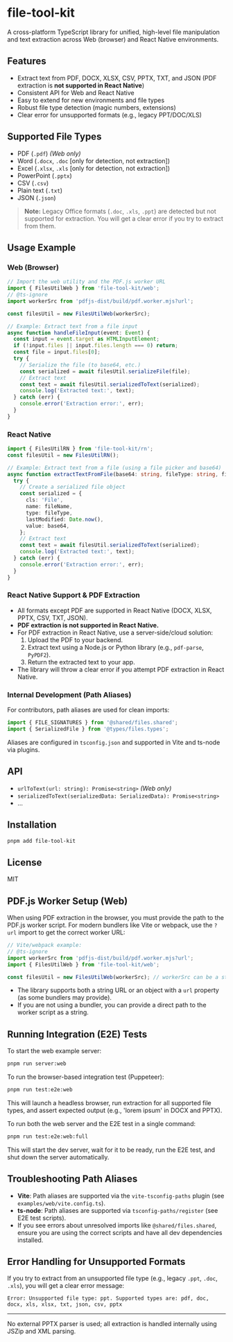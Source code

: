 # file-tool-kit

A cross-platform TypeScript library for unified, high-level file manipulation and text extraction across Web (browser) and React Native environments.

## Features
- Extract text from PDF, DOCX, XLSX, CSV, PPTX, TXT, and JSON (PDF extraction is **not supported in React Native**)
- Consistent API for Web and React Native
- Easy to extend for new environments and file types
- Robust file type detection (magic numbers, extensions)
- Clear error for unsupported formats (e.g., legacy PPT/DOC/XLS)

## Supported File Types
- PDF (`.pdf`) *(Web only)*
- Word (`.docx`, `.doc` [only for detection, not extraction])
- Excel (`.xlsx`, `.xls` [only for detection, not extraction])
- PowerPoint (`.pptx`)
- CSV (`.csv`)
- Plain text (`.txt`)
- JSON (`.json`)

> **Note:** Legacy Office formats (`.doc`, `.xls`, `.ppt`) are detected but not supported for extraction. You will get a clear error if you try to extract from them.

## Usage Example

### Web (Browser)
```ts
// Import the web utility and the PDF.js worker URL
import { FilesUtilWeb } from 'file-tool-kit/web';
// @ts-ignore
import workerSrc from 'pdfjs-dist/build/pdf.worker.mjs?url';

const filesUtil = new FilesUtilWeb(workerSrc);

// Example: Extract text from a file input
async function handleFileInput(event: Event) {
  const input = event.target as HTMLInputElement;
  if (!input.files || input.files.length === 0) return;
  const file = input.files[0];
  try {
    // Serialize the file (to base64, etc.)
    const serialized = await filesUtil.serializeFile(file);
    // Extract text
    const text = await filesUtil.serializedToText(serialized);
    console.log('Extracted text:', text);
  } catch (err) {
    console.error('Extraction error:', err);
  }
}
```

### React Native
```ts
import { FilesUtilRN } from 'file-tool-kit/rn';
const filesUtil = new FilesUtilRN();

// Example: Extract text from a file (using a file picker and base64)
async function extractTextFromFile(base64: string, fileType: string, fileName: string) {
  try {
    // Create a serialized file object
    const serialized = {
      cls: 'File',
      name: fileName,
      type: fileType,
      lastModified: Date.now(),
      value: base64,
    };
    // Extract text
    const text = await filesUtil.serializedToText(serialized);
    console.log('Extracted text:', text);
  } catch (err) {
    console.error('Extraction error:', err);
  }
}
```

### React Native Support & PDF Extraction
- All formats except PDF are supported in React Native (DOCX, XLSX, PPTX, CSV, TXT, JSON).
- **PDF extraction is not supported in React Native.**
- For PDF extraction in React Native, use a server-side/cloud solution:
  1. Upload the PDF to your backend.
  2. Extract text using a Node.js or Python library (e.g., `pdf-parse`, `PyPDF2`).
  3. Return the extracted text to your app.
- The library will throw a clear error if you attempt PDF extraction in React Native.

### Internal Development (Path Aliases)
For contributors, path aliases are used for clean imports:
```ts
import { FILE_SIGNATURES } from '@shared/files.shared';
import { SerializedFile } from '@types/files.types';
```
Aliases are configured in `tsconfig.json` and supported in Vite and ts-node via plugins.

## API
- `urlToText(url: string): Promise<string>` *(Web only)*
- `serializedToText(serializedData: SerializedData): Promise<string>`
- ...

## Installation
```sh
pnpm add file-tool-kit
```

## License
MIT 

## PDF.js Worker Setup (Web)

When using PDF extraction in the browser, you must provide the path to the PDF.js worker script. For modern bundlers like Vite or webpack, use the `?url` import to get the correct worker URL:

```ts
// Vite/webpack example:
// @ts-ignore
import workerSrc from 'pdfjs-dist/build/pdf.worker.mjs?url';
import { FilesUtilWeb } from 'file-tool-kit/web';

const filesUtil = new FilesUtilWeb(workerSrc); // workerSrc can be a string or { url: string }
```

- The library supports both a string URL or an object with a `url` property (as some bundlers may provide).
- If you are not using a bundler, you can provide a direct path to the worker script as a string. 

## Running Integration (E2E) Tests

To start the web example server:

```sh
pnpm run server:web
```

To run the browser-based integration test (Puppeteer):

```sh
pnpm run test:e2e:web
```

This will launch a headless browser, run extraction for all supported file types, and assert expected output (e.g., 'lorem ipsum' in DOCX and PPTX).

To run both the web server and the E2E test in a single command:

```sh
pnpm run test:e2e:web:full
```

This will start the dev server, wait for it to be ready, run the E2E test, and shut down the server automatically.

## Troubleshooting Path Aliases
- **Vite**: Path aliases are supported via the `vite-tsconfig-paths` plugin (see `examples/web/vite.config.ts`).
- **ts-node**: Path aliases are supported via `tsconfig-paths/register` (see E2E test scripts).
- If you see errors about unresolved imports like `@shared/files.shared`, ensure you are using the correct scripts and have all dev dependencies installed.

## Error Handling for Unsupported Formats
If you try to extract from an unsupported file type (e.g., legacy `.ppt`, `.doc`, `.xls`), you will get a clear error message:

```
Error: Unsupported file type: ppt. Supported types are: pdf, doc, docx, xls, xlsx, txt, json, csv, pptx
```

---

No external PPTX parser is used; all extraction is handled internally using JSZip and XML parsing. 